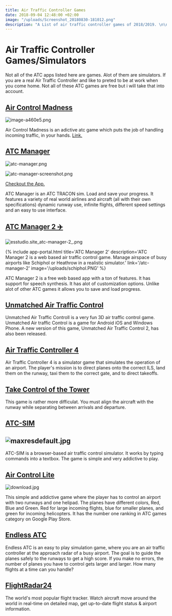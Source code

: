 ```yaml
---
title: Air Traffic Controller Games
date: 2018-09-04 12:48:00 +02:00
image: "/uploads/Screenshot_20180830-181012.png"
description: "A List of air traffic controller games of 2018/2019. \n\n"
---
```


# Air Traffic Controller Games/Simulators

Not all of the ATC apps listed here are games. Alot of them are simulators. If you are a real Air Traffic Controller and like to preted to be at work when you come home. Not all of these ATC games are free but i will take that into account.

## [Air Control Madness](https://play.google.com/store/apps/details?id=com.EchoSierraStudio.AirControlMadness&hl=en_US)

![image-a460e5.png](/uploads/image-a460e5.png)

Air Control Madness is an adictive  atc game which puts the job of handling incoming traffic, in your hands. [Link.](https://play.google.com/store/apps/details?id=com.EchoSierraStudio.AirControlMadness)

## [ATC Manager](https://play.google.com/store/apps/details?id=com.EchoSierraStudio.ATCManager)

![atc-manager.png](/uploads/atc-manager.png)

![atc-manager-screenshot.png](/uploads/atc-manager-screenshot.png)

[Checkout the App.](https://play.google.com/store/apps/details?id=com.EchoSierraStudio.ATCManager)

ATC Manager is an ATC TRACON sim. Load and save your progress. It features a variety of real world airlines and aircraft (all with their own specifications) dynamic runway use, infinite flights, different speed settings and an easy to use interface.

## [ATC Manager 2 ✈️](https://esstudio.site/atc-manager-2)

![esstudio.site_atc-manager-2_.png](/uploads/esstudio.site_atc-manager-2_.png)

{% include app-portal.html title='ATC Manager 2' description='ATC Manager 2 is a web based air traffic control game. Manage airspace of busy airports like Schiphol or Heathrow in a realistic simulator.' link='/atc-manager-2' image='/uploads/schiphol.PNG' %}

ATC Manager 2 is a free web based app with a ton of features. It has support for speech synthesis. It has alot of customization options. Unlike alot of other ATC games it allows you to save and load progress.

## **[Unmatched Air Traffic Control](https://www.facebook.com/unmatchedairtraffic/)**

 Unmatched Air Traffic Controll is a very fun 3D air traffic control game. Unmatched Air traffic Control is a game for Android iOS and Windows Phone. A new version of this game, Unmatched Air Traffic Control 2, has also been released.

## **[Air Traffic Controller 4](https://www.amazon.com/Techno-Traffic-Controller-International-Airport/dp/B01EK2460S)**

Air Traffic Controller 4 is a simulator game  that simulates the operation of an airport. The player's mission is to direct planes onto the correct ILS, land them on the runway, taxi them to the correct gate, and to direct takeoffs.

## **[Take Control of the Tower](https://play.google.com/store/apps/details?id=air.nu.strafwerk.takecontrol)**

This game is rather more difficulat. You must align the aircraft with the runway while separating between arrivals and departure.

## **[ATC-SIM](https://atc-sim.com/)**

## ![maxresdefault.jpg](/uploads/maxresdefault.jpg)

ATC-SIM is a browser-based air traffic control simulator. It works by typing commands into a textbox. The game is simple and very addictive to play.

## **[Air Control Lite](https://play.google.com/store/apps/details?id=dk.logisoft.aircontrol&hl=nl)**

![download.jpg](/uploads/download.jpg)

This simple and addictive game where the player has to control an airport with two runways and one helipad. The planes have different colors, Red, Blue and Green. Red for large incoming flights, blue for smaller planes, and green for incoming helicopters. It has the number one ranking in ATC games category on Google Play Store.

## **[Endless ATC](https://store.steampowered.com/app/666610/Endless_ATC/)**

Endless ATC is an easy to play simulation game, where you are an air traffic controller at the approach radar of a busy airport. The goal is to guide the planes safely to the runways to get a high score. If you make no errors, the number of planes you have to control gets larger and larger. How many flights at a time can you handle?

## **[FlightRadar24](https://www.flightradar24.com/60,15/6)**

The world's most popular flight tracker. Watch aircraft move around the world in real-time on detailed map, get up-to-date flight status & airport information.